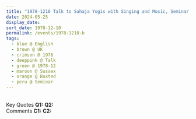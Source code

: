 ```yaml
---
title: "1978-1210 Talk to Sahaja Yogis with Singing and Music, Seminar, Day 2, St. Mary's House, Uckfield Park, Buxted, Sussex, UK"
date: 2024-05-25
display_date: 
sort_date: 1978-12-10
permalink: /events/1978-1210-b
tags:
  - blue @ English
  - brown @ UK
  - crimson @ 1978
  - deeppink @ Talk
  - green @ 1978-12
  - maroon @ Sussex
  - orange @ Buxted
  - peru @ Seminar
---
```


<br>

<wave-list>
  <list-title color="DarkSeaGreen" width="55">Key Quotes</list-title>
  <list-item color="BlanchedAlmond" width="280"><b>Q1:</b> <i></i></list-item>
  <list-item color="Lavender" width="280"><b>Q2:</b> <i></i></list-item>
</wave-list>

<br>

<wave-list>
  <list-title color="DarkSeaGreen" width="55">Comments</list-title>
  <list-item color="BlanchedAlmond" width="280"><b>C1:</b> <i></i></list-item>
  <list-item color="Lavender" width="280"><b>C2:</b> <i></i></list-item>
</wave-list>